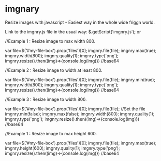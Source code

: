 # imgnary
Resize images with javascript - Easiest way in the whole wide friggn world.

Link to the imgnry.js file in the usual way:
$.getScript('imgnry.js');
or
<script src='imgnry.js'></script>

//Example 1 : Resize image to max width 800.

var file=$('#my-file-box').prop('files')[0];
imgnry.file(file);
imgnry.max(true); 
imgnry.width(800);
imgnry.quality(1);
imgnry.type('png');
imgnry.resize().then((img)=>{console.log(img)}) //base64

//Example 2 : Resize image to width at least 800.

var file=$('#my-file-box').prop('files')[0];
imgnry.file(file);
imgnry.min(true); 
imgnry.width(800);
imgnry.quality(1);
imgnry.type('png');
imgnry.resize().then((img)=>{console.log(img)}) //base64

//Example 3 : Resize image to width 800.

var file=$('#my-file-box').prop('files')[0];
imgnry.file(file); //Set the file
imgnry.min(false);
imgnry.max(false);
imgnry.width(800);
imgnry.quality(1);
imgnry.type('png');
imgnry.resize().then((img)=>{console.log(img)}) //base64

//Example 1 : Resize image to max height 600.

var file=$('#my-file-box').prop('files')[0];
imgnry.file(file);
imgnry.max(true); 
imgnry.height(600);
imgnry.quality(1);
imgnry.type('png');
imgnry.resize().then((img)=>{console.log(img)}) //base64


